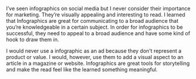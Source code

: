 I’ve seen infographics on social media but I never consider their importance for marketing. They’re visually appealing and interesting to read. I learned that Infographics are great for communicating to a broad audience that you’re knowledgeable in a certain subject. In order for infographics to be successful, they need to appeal to a broad audience and have some kind of hook to draw them in.

I would never use a infographic as an ad because they don’t represent a product or value. I  would, however, use them to add a visual aspect to an article in a magazine or website. Infographics are great tools for storytelling and make the read feel like the learned something meaningful.  
